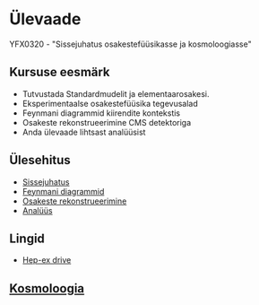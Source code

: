 # Ülevaade

YFX0320 - "Sissejuhatus osakestefüüsikasse ja kosmoloogiasse"

## Kursuse eesmärk

* Tutvustada Standardmudelit ja elementaarosakesi.
* Eksperimentaalse osakestefüüsika tegevusalad
* Feynmani diagrammid kiirendite kontekstis
* Osakeste rekonstrueerimine CMS detektoriga
* Anda ülevaade lihtsast analüüsist

## Ülesehitus
* [Sissejuhatus](Sissejuhatus.md)
* [Feynmani diagrammid](feynman.md)
* [Osakeste rekonstrueerimine](reco.md#)
* [Analüüs](analysis.md)

## Lingid

* <a href="https://drive.google.com/drive/folders/1hWVpdC_pgHMa0zssnDygDtpWye1_wlbg?usp=sharing" target="_blank" rel="noopener">Hep-ex drive</a>

## [Kosmoloogia](kosmo.md)

